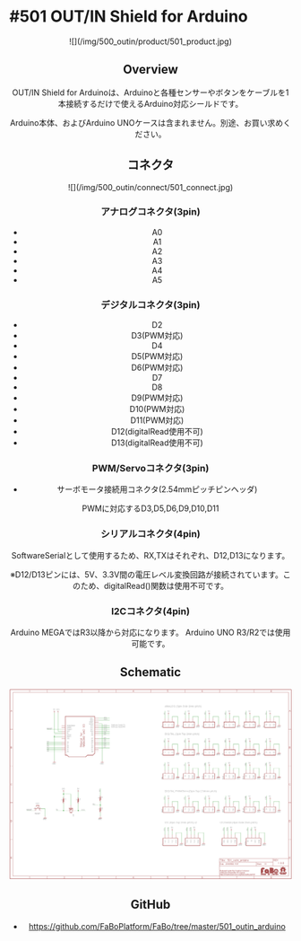 # #501 OUT/IN Shield for Arduino

<center>![](/img/500_outin/product/501_product.jpg)
<!--COLORME-->

## Overview
OUT/IN Shield for Arduinoは、Arduinoと各種センサーやボタンをケーブルを1本接続するだけで使えるArduino対応シールドです。

Arduino本体、およびArduino UNOケースは含まれません。別途、お買い求めください。

## コネクタ
<center>![](/img/500_outin/connect/501_connect.jpg)

### アナログコネクタ(3pin)
- A0
- A1
- A2
- A3
- A4
- A5

### デジタルコネクタ(3pin)
- D2
- D3(PWM対応)
- D4
- D5(PWM対応)
- D6(PWM対応)
- D7
- D8
- D9(PWM対応)
- D10(PWM対応)
- D11(PWM対応)
- D12(digitalRead使用不可)
- D13(digitalRead使用不可)

### PWM/Servoコネクタ(3pin)
- サーボモータ接続用コネクタ(2.54mmピッチピンヘッダ)

PWMに対応するD3,D5,D6,D9,D10,D11

### シリアルコネクタ(4pin)
SoftwareSerialとして使用するため、RX,TXはそれぞれ、D12,D13になります。

※D12/D13ピンには、5V、3.3V間の電圧レベル変換回路が接続されています。このため、digitalRead()関数は使用不可です。

### I2Cコネクタ(4pin)
Arduino MEGAではR3以降から対応になります。
Arduino UNO R3/R2では使用可能です。

## Schematic
![](/img/500_outin/schematic/501_outin_arduino.png)

## GitHub
- https://github.com/FaBoPlatform/FaBo/tree/master/501_outin_arduino

